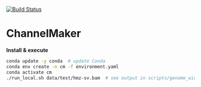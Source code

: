 [![Build Status](https://travis-ci.org/GooglingTheCancerGenome/CNN.svg?branch=dev)](https://travis-ci.org/GooglingTheCancerGenome/CNN)

# ChannelMaker

**Install & execute**

```bash
conda update -y conda  # update Conda
conda env create -n cm -f environment.yaml
conda activate cm
./run_local.sh data/test/hmz-sv.bam  # see output in scripts/genome_wide/
```
